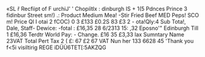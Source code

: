 «SL ř Recfiipt of F urchiJ' ' Chopíítlx : dinburgh IS + 1(5 Pdnces Prince 3 fidinbur Street sm!) .: Product Medium Mea! -Stir Fried Beef MED Peps! SCO m! Price Ql I otai 2 fCOC) 0 3 £133 £0.2S 83 £3 2 - ota!Qly:4 Sub Tota!, Dale, Staff- Dewice: -fotal : £16,35 28 6/2313 15: ,32 Eposno'" Edinburgh Till 1 £16,36 Terdtr World Pay: - Change. £16 35 £3,33 lax Sumntary Name 23VAT Total Pert Tax 2 ( £: 67 £2 67 VAT Nun her 133 6628 45 'Thank you f<5i visiltirig REGE iDÜÙ6TET[:5AKZQG